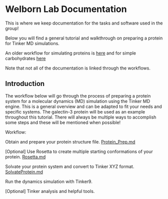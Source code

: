 # Welborn Lab Documentation

This is where we keep documentation for the tasks and software used in the group!


Below you will find a general tutorial and walkthrough on preparing a protein for Tinker MD simulations.

An older workflow for simulating proteins is [here](previous_workflow.md) and for simple carbohydrates [here](REU_Workflow.md)

Note that not all of the documentation is linked through the workflows.


## Introduction
The workflow below will go through the process of preparing a protein system for a molecular dynamics (MD) simulation using the Tinker MD engine. This is a general overview and can be adapted to fit your needs and specific systems. The galectin-3 protein will be used as an example throughout this tutorial. There will always be multiple ways to accomplish some steps and these will be mentioned when possible! 

Workflow:

Obtain and prepare your protein structure file. [Protein_Prep.md](./Protein_Prep.md)

[Optional] Use Rosetta to create multiple starting conformations of your protein. [Rosetta.md](./Rosetta.md)

Solvate your protein system and convert to Tinker XYZ format. [SolvateProtein.md](./SolvateProtein.md)

Run the dynamics simulation with Tinker9. 

[Optional] Tinker analysis and helpful tools.




